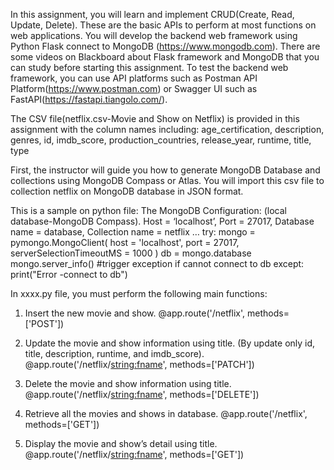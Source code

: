 In this assignment, you will learn and implement CRUD(Create, Read, Update, Delete). These are the basic APIs to perform at most functions on web applications. You will develop the backend web framework using Python Flask connect to MongoDB (https://www.mongodb.com). There are some videos on Blackboard about Flask framework and MongoDB that you can study before starting this assignment. To test the backend web framework, you can use API platforms such as Postman API Platform(https://www.postman.com) or Swagger UI such as FastAPI(https://fastapi.tiangolo.com/).

The CSV file(netflix.csv-Movie and Show on Netflix) is provided in this assignment with the column names including: 
age_certification,
description,
genres,
id,
imdb_score,
production_countries,
release_year,
runtime,
title,
type

First, the instructor will guide you how to generate MongoDB Database and collections using MongoDB Compass or Atlas. You will import this csv file to collection netflix on MongoDB database in JSON format. 

This is a sample on python file:
The MongoDB Configuration: (local database-MongoDB Compass).
Host = ‘localhost’,
Port = 27017,
Database name = database,
Collection name = netflix 
… 
try:
    mongo = pymongo.MongoClient(
        host = 'localhost',
        port = 27017,
        serverSelectionTimeoutMS = 1000
    )
    db = mongo.database
    mongo.server_info() #trigger exception if cannot connect to db
except:
    print("Error -connect to db")

In xxxx.py file, you must perform the following main functions: 
1.	Insert the new movie and show. 
@app.route('/netflix', methods=['POST'])

2.	Update the movie and show information using title. (By update only id, title, description, runtime, and imdb_score).
@app.route('/netflix/<string:fname>', methods=['PATCH'])

3.	Delete the movie and show information using title.
@app.route('/netflix/<string:fname>', methods=['DELETE'])

4.	Retrieve all the movies and shows in database.
@app.route('/netflix', methods=['GET'])



5.	Display the movie and show’s detail using title.
@app.route('/netflix/<string:fname>', methods=['GET'])
